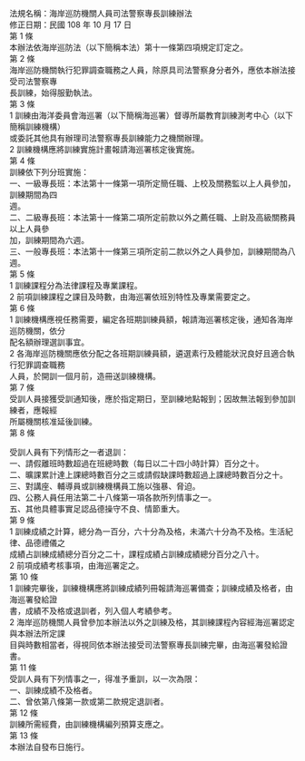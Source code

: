 法規名稱：海岸巡防機關人員司法警察專長訓練辦法  
修正日期：民國 108 年 10 月 17 日  
第 1 條  
本辦法依海岸巡防法（以下簡稱本法）第十一條第四項規定訂定之。  
第 2 條  
海岸巡防機關執行犯罪調查職務之人員，除原具司法警察身分者外，應依本辦法接受司法警察專  
長訓練，始得服勤執法。  
第 3 條  
1 訓練由海洋委員會海巡署（以下簡稱海巡署）督導所屬教育訓練測考中心（以下簡稱訓練機構）  
或委託其他具有辦理司法警察專長訓練能力之機關辦理。  
2 訓練機構應將訓練實施計畫報請海巡署核定後實施。  
第 4 條  
訓練依下列分班實施：  
一、一級專長班：本法第十一條第一項所定簡任職、上校及關務監以上人員參加，訓練期間為四  
週。  
二、二級專長班：本法第十一條第二項所定前款以外之薦任職、上尉及高級關務員以上人員參  
加，訓練期間為六週。  
三、一般專長班：本法第十一條第三項所定前二款以外之人員參加，訓練期間為八週。  
第 5 條  
1 訓練課程分為法律課程及專業課程。  
2 前項訓練課程之課目及時數，由海巡署依班別特性及專業需要定之。  
第 6 條  
1 訓練機構應視任務需要，編定各班期訓練員額，報請海巡署核定後，通知各海岸巡防機關，依分  
配名額辦理選訓事宜。  
2 各海岸巡防機關應依分配之各班期訓練員額，遴選素行及體能狀況良好且適合執行犯罪調查職務  
人員，於開訓一個月前，造冊送訓練機構。  
第 7 條  
受訓人員接獲受訓通知後，應於指定期日，至訓練地點報到；因故無法報到參加訓練者，應報經  
所屬機關核准延後訓練。  
第 8 條  


受訓人員有下列情形之一者退訓：  
一、請假離班時數超過在班總時數（每日以二十四小時計算）百分之十。  
二、曠課累計達上課總時數百分之三或請假缺課時數超過上課總時數百分之十。  
三、對講座、輔導員或訓練機構員工施以強暴、脅迫。  
四、公務人員任用法第二十八條第一項各款所列情事之一。  
五、其他具體事實足認品德操守不良、情節重大。  
第 9 條  
1 訓練成績之計算，總分為一百分，六十分為及格，未滿六十分為不及格。生活紀律、品德禮儀之  
成績占訓練成績總分百分之二十，課程成績占訓練成績總分百分之八十。  
2 前項成績考核事項，由海巡署定之。  
第 10 條  
1 訓練完畢後，訓練機構應將訓練成績列冊報請海巡署備查；訓練成績及格者，由海巡署發給證  
書，成績不及格或退訓者，列入個人考績參考。  
2 海岸巡防機關人員曾參加本辦法以外之訓練及格，其訓練課程內容經海巡署認定與本辦法所定課  
目與時數相當者，得視同依本辦法接受司法警察專長訓練完畢，由海巡署發給證書。  
第 11 條  
受訓人員有下列情事之一，得准予重訓，以一次為限：  
一、訓練成績不及格者。  
二、曾依第八條第一款或第二款規定退訓者。  
第 12 條  
訓練所需經費，由訓練機構編列預算支應之。  
第 13 條  
本辦法自發布日施行。  



